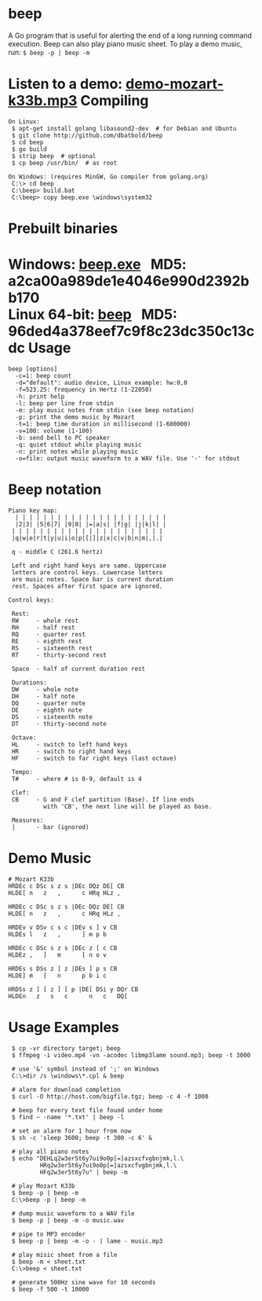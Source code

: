 beep
====

A Go program that is useful for alerting the end of a long running command execution.
Beep can also play piano music sheet. To play a demo music, run: ```$ beep -p | beep -m```

Listen to a demo: [demo-mozart-k33b.mp3](http://angiud.com/beep/demo-mozart-k33b.mp3)
Compiling
=========
```
On Linux:
 $ apt-get install golang libasound2-dev  # for Debian and Ubuntu
 $ git clone http://github.com/dbatbold/beep
 $ cd beep
 $ go build
 $ strip beep  # optional
 $ cp beep /usr/bin/  # as root

On Windows: (requires MinGW, Go compiler from golang.org)
 C:\> cd beep
 C:\beep> build.bat
 C:\beep> copy beep.exe \windows\system32
```
Prebuilt binaries
===============
 Windows: [beep.exe](http://angiud.com/beep/binary/windows/beep.exe) &nbsp; MD5: a2ca00a989de1e4046e990d2392bb170<br>
 Linux 64-bit: [beep](http://angiud.com/beep/binary/linux/beep) &nbsp; MD5: 96ded4a378eef7c9f8c23dc350c13cdc
Usage
=====
```
beep [options]
  -c=1: beep count
  -d="default": audio device, Linux example: hw:0,0
  -f=523.25: frequency in Hertz (1-22050)
  -h: print help
  -l: beep per line from stdin
  -m: play music notes from stdin (see beep notation)
  -p: print the demo music by Mozart
  -t=1: beep time duration in millisecond (1-600000)
  -v=100: volume (1-100)
  -b: send bell to PC speaker
  -q: quiet stdout while playing music
  -n: print notes while playing music
  -o=file: output music waveform to a WAV file. Use '-' for stdout
```
Beep notation
=============
```
Piano key map:
  | | | | | | | | | | | | | | | | | | | | | | 
  |2|3| |5|6|7| |9|0| |=|a|s| |f|g| |j|k|l| |
 | | | | | | | | | | | | | | | | | | | | | | 
 |q|w|e|r|t|y|u|i|o|p|[|]|z|x|c|v|b|n|m|,|.|

 q - middle C (261.6 hertz)

 Left and right hand keys are same. Uppercase 
 letters are control keys. Lowercase letters
 are music notes. Space bar is current duration
 rest. Spaces after first space are ignored.

Control keys:

 Rest:
 RW     - whole rest
 RH     - half rest
 RQ     - quarter rest
 RE     - eighth rest
 RS     - sixteenth rest
 RT     - thirty-second rest

 Space  - half of current duration rest

 Durations:
 DW     - whole note
 DH     - half note
 DQ     - quarter note
 DE     - eighth note
 DS     - sixteenth note
 DT     - thirty-second note

 Octave:
 HL     - switch to left hand keys
 HR     - switch to right hand keys
 HF     - switch to far right keys (last octave)

 Tempo:
 T#     - where # is 0-9, default is 4

 Clef:
 CB     - G and F clef partition (Base). If line ends
          with 'CB', the next line will be played as base.

 Measures:
 |      - bar (ignored)
```
Demo Music
==========
```
# Mozart K33b
HRDEc c DSc s z s |DEc DQz DE[ CB
HLDE[ n   z   ,      c HRq HLz ,

HRDEc c DSc s z s |DEc DQz DE[ CB
HLDE[ n   z   ,      c HRq HLz ,

HRDEv v DSv c s c |DEv s ] v CB
HLDEs l   z   ,      ] m p b

HRDEc c DSc s z s |DEc z [ c CB
HLDEz ,   ]   m      [ n o v 

HRDEs s DSs z ] z |DEs ] p s CB
HLDE] m   [   n      p b i c 

HRDSs z ] [ z ] [ p |DE[ DSi y DQr CB
HLDEn   z   s   c      n   c   DQ[ 
```
Usage Examples
==============
```
 $ cp -vr directory target; beep
 $ ffmpeg -i video.mp4 -vn -acodec libmp3lame sound.mp3; beep -t 3000
 
 # use '&' symbol instead of ';' on Windows
 C:\>dir /s \windows\*.cpl & beep
 
 # alarm for download completion
 $ curl -O http://host.com/bigfile.tgz; beep -c 4 -f 1000
 
 # beep for every text file found under home
 $ find ~ -name '*.txt' | beep -l
 
 # set an alarm for 1 hour from now
 $ sh -c 'sleep 3600; beep -t 300 -c 6' &
 
 # play all piano notes
 $ echo "DEHLq2w3er5t6y7ui9o0p[=]azsxcfvgbnjmk,l.\
         HRq2w3er5t6y7ui9o0p[=]azsxcfvgbnjmk,l.\
         HFq2w3er5t6y7u" | beep -m
 
 # play Mozart K33b
 $ beep -p | beep -m
 C:\>beep -p | beep -m
 
 # dump music waveform to a WAV file
 $ beep -p | beep -m -o music.wav
 
 # pipe to MP3 encoder
 $ beep -p | beep -m -o - | lame - music.mp3
 
 # play misic sheet from a file
 $ beep -m < sheet.txt
 C:\>beep < sheet.txt

 # generate 500Hz sine wave for 10 seconds
 $ beep -f 500 -t 10000
```
